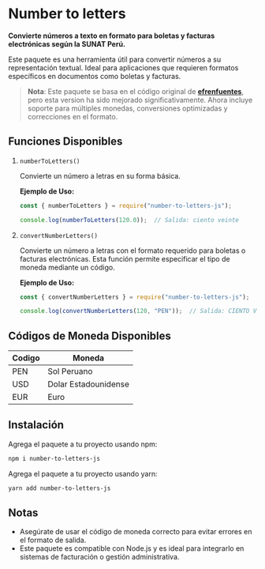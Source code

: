 # Number to letters

**Convierte números a texto en formato para boletas y facturas electrónicas según la SUNAT Perú.**

Este paquete es una herramienta útil para convertir números a su representación textual. Ideal para aplicaciones que requieren formatos específicos en documentos como boletas y facturas.

> **Nota**: Este paquete se basa en el código original de [**efrenfuentes**](https://gist.github.com/efrenfuentes/3785655), pero esta version ha sido mejorado significativamente. Ahora incluye soporte para múltiples monedas, conversiones optimizadas y correcciones en el formato.  


## Funciones Disponibles
1. `numberToLetters()`

    Convierte un número a letras en su forma básica.

    **Ejemplo de Uso:**

    ```js
    const { numberToLetters } = require("number-to-letters-js");

    console.log(numberToLetters(120.0));  // Salida: ciento veinte  
    ```

1. `convertNumberLetters()`

    Convierte un número a letras con el formato requerido para boletas o facturas electrónicas. Esta función permite especificar el tipo de moneda mediante un código.


    **Ejemplo de Uso:**

    ```js
    const { convertNumberLetters } = require("number-to-letters-js");
    
    console.log(convertNumberLetters(120, "PEN"));  // Salida: CIENTO VEINTE SOLES Y 00/100 CÉNTIMOS   
    ```
    
## Códigos de Moneda Disponibles

| Codigo  | Moneda  |
|---------|---------|
| PEN | Sol Peruano  |
| USD | Dolar Estadounidense  |
| EUR | Euro  |

## Instalación

Agrega el paquete a tu proyecto usando npm:

```bash
npm i number-to-letters-js  
```

Agrega el paquete a tu proyecto usando yarn:

```bash
yarn add number-to-letters-js  
```

## Notas
- Asegúrate de usar el código de moneda correcto para evitar errores en el formato de salida.
- Este paquete es compatible con Node.js y es ideal para integrarlo en sistemas de facturación o gestión administrativa.